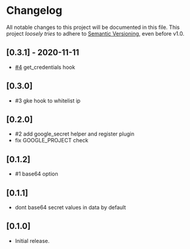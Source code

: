 # Changelog

All notable changes to this project will be documented in this file.
This project *loosely tries* to adhere to [Semantic Versioning](http://semver.org/), even before v1.0.

## [0.3.1] - 2020-11-11
- [#4](https://github.com/boltops-tools/kubes_google/pull/4) get_credentials hook

## [0.3.0]
- #3 gke hook to whitelist ip

## [0.2.0]
- #2 add google_secret helper and register plugin
- fix GOOGLE_PROJECT check

## [0.1.2]
- #1 base64 option

## [0.1.1]
- dont base64 secret values in data by default

## [0.1.0]
- Initial release.
